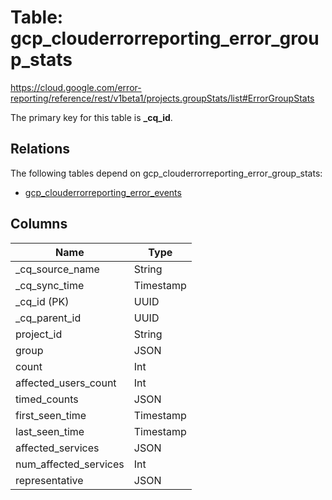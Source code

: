 # Table: gcp_clouderrorreporting_error_group_stats

https://cloud.google.com/error-reporting/reference/rest/v1beta1/projects.groupStats/list#ErrorGroupStats

The primary key for this table is **_cq_id**.

## Relations

The following tables depend on gcp_clouderrorreporting_error_group_stats:
  - [gcp_clouderrorreporting_error_events](gcp_clouderrorreporting_error_events)

## Columns

| Name          | Type          |
| ------------- | ------------- |
|_cq_source_name|String|
|_cq_sync_time|Timestamp|
|_cq_id (PK)|UUID|
|_cq_parent_id|UUID|
|project_id|String|
|group|JSON|
|count|Int|
|affected_users_count|Int|
|timed_counts|JSON|
|first_seen_time|Timestamp|
|last_seen_time|Timestamp|
|affected_services|JSON|
|num_affected_services|Int|
|representative|JSON|